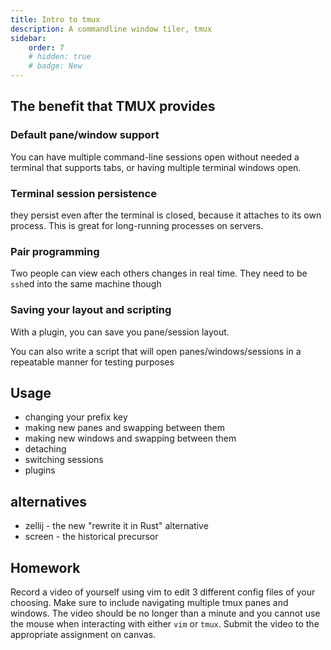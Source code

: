 ```yaml
---
title: Intro to tmux
description: A commandline window tiler, tmux
sidebar:
    order: 7
    # hidden: true
    # badge: New
---
```


## The benefit that TMUX provides

### Default pane/window support
You can have multiple command-line sessions open without needed a terminal that supports tabs, or having multiple terminal windows open.

### Terminal session persistence
they persist even after the terminal is closed, because it attaches to its own process. This is great for long-running processes on servers.

### Pair programming
Two people can view each others changes in real time. They need to be `ssh`ed into the same machine though

### Saving your layout and scripting
With a plugin, you can save you pane/session layout.

You can also write a script that will open panes/windows/sessions in a repeatable manner for testing purposes

## Usage

* changing your prefix key
* making new panes and swapping between them
* making new windows and swapping between them
* detaching
* switching sessions
* plugins

## alternatives
* zellij - the new "rewrite it in Rust" alternative
* screen - the historical precursor

## Homework

Record a video of yourself using vim to edit 3 different config files of your choosing. Make sure to include navigating multiple tmux panes and windows. The video should be no longer than a minute and you cannot use the mouse when interacting with either `vim` or `tmux`. Submit the video to the appropriate assignment on canvas.

